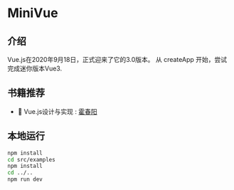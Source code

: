 # MiniVue

## 介绍
Vue.js在2020年9月18日，正式迎来了它的3.0版本。
从 createApp 开始，尝试完成迷你版本Vue3.

## 书籍推荐
- 📁 Vue.js设计与实现 : [霍春阳](https://book.douban.com/subject/35768338/)
## 本地运行

```bash
npm install
cd src/examples
npm install
cd ../..
npm run dev
```
